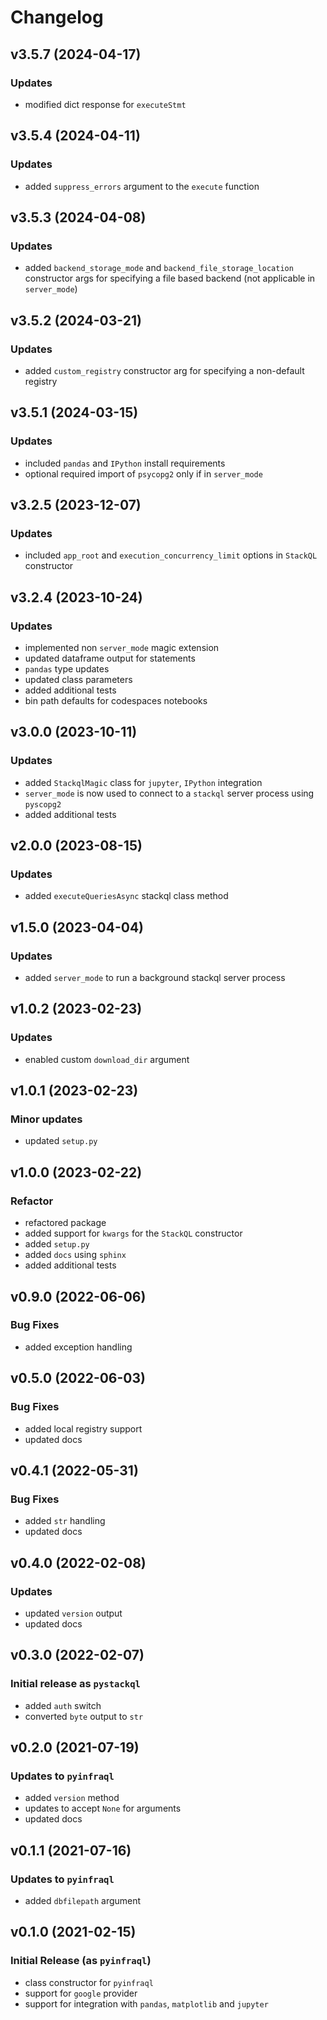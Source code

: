 # Changelog

## v3.5.7 (2024-04-17)

### Updates

 * modified dict response for `executeStmt`

## v3.5.4 (2024-04-11)

### Updates

 * added `suppress_errors` argument to the `execute` function

## v3.5.3 (2024-04-08)

### Updates

 * added `backend_storage_mode` and `backend_file_storage_location` constructor args for specifying a file based backend (not applicable in `server_mode`)

## v3.5.2 (2024-03-21)

### Updates

 * added `custom_registry` constructor arg for specifying a non-default registry

## v3.5.1 (2024-03-15)

### Updates

 * included `pandas` and `IPython` install requirements
 * optional required import of `psycopg2` only if in `server_mode`

## v3.2.5 (2023-12-07)

### Updates

 * included `app_root` and `execution_concurrency_limit` options in `StackQL` constructor

## v3.2.4 (2023-10-24)

### Updates

 * implemented non `server_mode` magic extension
 * updated dataframe output for statements
 * `pandas` type updates
 * updated class parameters
 * added additional tests
 * bin path defaults for codespaces notebooks

## v3.0.0 (2023-10-11)

### Updates

 * added `StackqlMagic` class for `jupyter`, `IPython` integration
 * `server_mode` is now used to connect to a `stackql` server process using `pyscopg2`
 * added additional tests

## v2.0.0 (2023-08-15)

### Updates

 * added `executeQueriesAsync` stackql class method

## v1.5.0 (2023-04-04)

### Updates

 * added `server_mode` to run a background stackql server process

## v1.0.2 (2023-02-23)

### Updates

 * enabled custom `download_dir` argument

## v1.0.1 (2023-02-23)

### Minor updates

 * updated `setup.py`

## v1.0.0 (2023-02-22)

### Refactor

 * refactored package
 * added support for `kwargs` for the `StackQL` constructor
 * added `setup.py`
 * added `docs` using `sphinx`
 * added additional tests

## v0.9.0 (2022-06-06)

### Bug Fixes

 * added exception handling

## v0.5.0 (2022-06-03)

### Bug Fixes

 * added local registry support
 * updated docs

## v0.4.1 (2022-05-31)

### Bug Fixes

 * added `str` handling
 * updated docs

## v0.4.0 (2022-02-08)

### Updates

 * updated `version` output
 * updated docs

## v0.3.0 (2022-02-07)

### Initial release as `pystackql`

 * added `auth` switch
 * converted `byte` output to `str`

## v0.2.0 (2021-07-19)

### Updates to `pyinfraql`

 * added `version` method
 * updates to accept `None` for arguments
 * updated docs

## v0.1.1 (2021-07-16)

### Updates to `pyinfraql`

 * added `dbfilepath` argument

## v0.1.0 (2021-02-15)

### Initial Release (as `pyinfraql`)

 * class constructor for `pyinfraql`
 * support for `google` provider
 * support for integration with `pandas`, `matplotlib` and `jupyter`